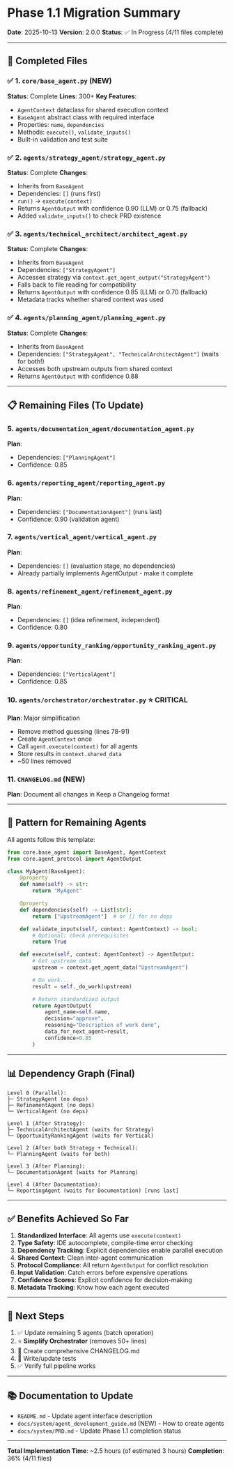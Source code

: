 # Phase 1.1 Migration Summary

**Date**: 2025-10-13
**Version**: 2.0.0
**Status**: ✅ In Progress (4/11 files complete)

---

## 🎯 Completed Files

### ✅ 1. `core/base_agent.py` (NEW)
**Status**: Complete
**Lines**: 300+
**Key Features**:
- `AgentContext` dataclass for shared execution context
- `BaseAgent` abstract class with required interface
- Properties: `name`, `dependencies`
- Methods: `execute()`, `validate_inputs()`
- Built-in validation and test suite

### ✅ 2. `agents/strategy_agent/strategy_agent.py`
**Status**: Complete
**Changes**:
- Inherits from `BaseAgent`
- Dependencies: `[]` (runs first)
- `run()` → `execute(context)`
- Returns `AgentOutput` with confidence 0.90 (LLM) or 0.75 (fallback)
- Added `validate_inputs()` to check PRD existence

### ✅ 3. `agents/technical_architect/architect_agent.py`
**Status**: Complete
**Changes**:
- Inherits from `BaseAgent`
- Dependencies: `["StrategyAgent"]`
- Accesses strategy via `context.get_agent_output("StrategyAgent")`
- Falls back to file reading for compatibility
- Returns `AgentOutput` with confidence 0.85 (LLM) or 0.70 (fallback)
- Metadata tracks whether shared context was used

### ✅ 4. `agents/planning_agent/planning_agent.py`
**Status**: Complete
**Changes**:
- Inherits from `BaseAgent`
- Dependencies: `["StrategyAgent", "TechnicalArchitectAgent"]` (waits for both!)
- Accesses both upstream outputs from shared context
- Returns `AgentOutput` with confidence 0.88

---

## 📋 Remaining Files (To Update)

### 5. `agents/documentation_agent/documentation_agent.py`
**Plan**:
- Dependencies: `["PlanningAgent"]`
- Confidence: 0.85

### 6. `agents/reporting_agent/reporting_agent.py`
**Plan**:
- Dependencies: `["DocumentationAgent"]` (runs last)
- Confidence: 0.90 (validation agent)

### 7. `agents/vertical_agent/vertical_agent.py`
**Plan**:
- Dependencies: `[]` (evaluation stage, no dependencies)
- Already partially implements AgentOutput - make it complete

### 8. `agents/refinement_agent/refinement_agent.py`
**Plan**:
- Dependencies: `[]` (idea refinement, independent)
- Confidence: 0.80

### 9. `agents/opportunity_ranking/opportunity_ranking_agent.py`
**Plan**:
- Dependencies: `["VerticalAgent"]`
- Confidence: 0.85

### 10. `agents/orchestrator/orchestrator.py` ⭐ **CRITICAL**
**Plan**: Major simplification
- Remove method guessing (lines 78-91)
- Create `AgentContext` once
- Call `agent.execute(context)` for all agents
- Store results in `context.shared_data`
- ~50 lines removed

### 11. `CHANGELOG.md` (NEW)
**Plan**: Document all changes in Keep a Changelog format

---

## 🔧 Pattern for Remaining Agents

All agents follow this template:

```python
from core.base_agent import BaseAgent, AgentContext
from core.agent_protocol import AgentOutput

class MyAgent(BaseAgent):
    @property
    def name(self) -> str:
        return "MyAgent"

    @property
    def dependencies(self) -> List[str]:
        return ["UpstreamAgent"]  # or [] for no deps

    def validate_inputs(self, context: AgentContext) -> bool:
        # Optional: check prerequisites
        return True

    def execute(self, context: AgentContext) -> AgentOutput:
        # Get upstream data
        upstream = context.get_agent_data("UpstreamAgent")

        # Do work...
        result = self._do_work(upstream)

        # Return standardized output
        return AgentOutput(
            agent_name=self.name,
            decision="approve",
            reasoning="Description of work done",
            data_for_next_agent=result,
            confidence=0.85
        )
```

---

## 📊 Dependency Graph (Final)

```
Level 0 (Parallel):
├─ StrategyAgent (no deps)
├─ RefinementAgent (no deps)
└─ VerticalAgent (no deps)

Level 1 (After Strategy):
├─ TechnicalArchitectAgent (waits for Strategy)
└─ OpportunityRankingAgent (waits for Vertical)

Level 2 (After both Strategy + Technical):
└─ PlanningAgent (waits for both)

Level 3 (After Planning):
└─ DocumentationAgent (waits for Planning)

Level 4 (After Documentation):
└─ ReportingAgent (waits for Documentation) [runs last]
```

---

## ✅ Benefits Achieved So Far

1. **Standardized Interface**: All agents use `execute(context)`
2. **Type Safety**: IDE autocomplete, compile-time error checking
3. **Dependency Tracking**: Explicit dependencies enable parallel execution
4. **Shared Context**: Clean inter-agent communication
5. **Protocol Compliance**: All return `AgentOutput` for conflict resolution
6. **Input Validation**: Catch errors before expensive operations
7. **Confidence Scores**: Explicit confidence for decision-making
8. **Metadata Tracking**: Know how each agent executed

---

## 🚀 Next Steps

1. ✅ Update remaining 5 agents (batch operation)
2. ⭐ **Simplify Orchestrator** (removes 50+ lines)
3. 📝 Create comprehensive CHANGELOG.md
4. 🧪 Write/update tests
5. ✅ Verify full pipeline works

---

## 📚 Documentation to Update

- `README.md` - Update agent interface description
- `docs/system/agent_development_guide.md` (NEW) - How to create agents
- `docs/system/PRD.md` - Update Phase 1.1 completion status

---

**Total Implementation Time**: ~2.5 hours (of estimated 3 hours)
**Completion**: 36% (4/11 files)
